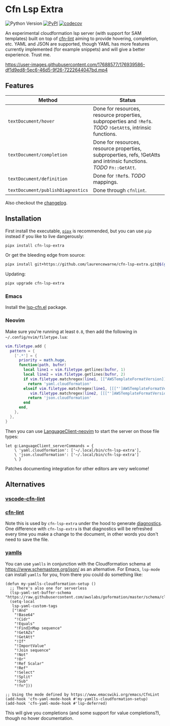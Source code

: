 # Cfn Lsp Extra

![Python Version](https://img.shields.io/pypi/pyversions/cfn-lsp-extra) [![PyPI](https://img.shields.io/pypi/v/cfn-lsp-extra)](CHANGELOG.md) [![codecov](https://codecov.io/gh/LaurenceWarne/cfn-lsp-extra/branch/master/graph/badge.svg?token=48ixiDIBpq)](https://codecov.io/gh/LaurenceWarne/cfn-lsp-extra)

An experimental cloudformation lsp server (with support for SAM templates) built on top of [cfn-lint](https://github.com/aws-cloudformation/cfn-lint) aiming to provide hovering, completion, etc.  YAML and JSON are supported, though YAML has more features currently implemented (for example snippets) and will give a better experience.  Trust me.

https://user-images.githubusercontent.com/17688577/176939586-df1d9ed8-5ec6-46d5-9f26-7222644047bd.mp4

## Features

| Method                            | Status                                                                                                               |
|-----------------------------------|----------------------------------------------------------------------------------------------------------------------|
| `textDocument/hover`              | Done for resources, resource properties, subproperties and `!Ref`s. *TODO* `!GetAtt`s, intrinsic functions.          |
| `textDocument/completion`         | Done for resources, resource properties, subproperties, refs, !GetAtts and intrinsic functions. *TODO* `Fn::GetAtt`. |
| `textDocument/definition`         | Done for `!Ref`s.  *TODO* mappings.                                                                                  |
| `textDocument/publishDiagnostics` | Done through `cfnlint`.                                                                                              |

Also checkout the [changelog](/CHANGELOG.md).

## Installation

First install the executable, [`pipx`](https://pypa.github.io/pipx/) is recommended, but you can use `pip` instead if you like to live dangerously:

```bash
pipx install cfn-lsp-extra
```

Or get the bleeding edge from source:

```bash
pipx install git+https://github.com/laurencewarne/cfn-lsp-extra.git@$(git ls-remote git@github.com:laurencewarne/cfn-lsp-extra.git | head -1 | cut -f1)
```

Updating:

```bash
pipx upgrade cfn-lsp-extra
```

### Emacs

Install the [lsp-cfn.el](https://github.com/LaurenceWarne/lsp-cfn.el) package.

### Neovim

Make sure you're running at least `0.8`, then add the following in `~/.config/nvim/filetype.lua`:

```lua
vim.filetype.add {
  pattern = {
    ['.*'] = {
      priority = math.huge,
      function(path, bufnr)
        local line1 = vim.filetype.getlines(bufnr, 1)
        local line2 = vim.filetype.getlines(bufnr, 2)
        if vim.filetype.matchregex(line1, [[^AWSTemplateFormatVersion]] ) then
          return 'yaml.cloudformation'
        elseif vim.filetype.matchregex(line1, [[["']AWSTemplateFormatVersion]] ) or
		   vim.filetype.matchregex(line2, [[["']AWSTemplateFormatVersion]] ) then
          return 'json.cloudformation'
        end
      end,
    },
  },
}
```

Then you can use [LanguageClient-neovim](https://github.com/autozimu/LanguageClient-neovim) to start the server on those file types:

```vim
let g:LanguageClient_serverCommands = {
    \ 'yaml.cloudformation': ['~/.local/bin/cfn-lsp-extra'],
    \ 'json.cloudformation': ['~/.local/bin/cfn-lsp-extra']
    \ }
```


Patches documenting integration for other editors are very welcome!

## Alternatives

### [vscode-cfn-lint](https://github.com/aws-cloudformation/cfn-lint-visual-studio-code)

### [cfn-lint](https://github.com/aws-cloudformation/cfn-lint)

Note this is used by `cfn-lsp-extra` under the hood to generate [diagnostics](https://microsoft.github.io/language-server-protocol/specifications/lsp/3.17/specification/#diagnostic).  One difference with `cfn-lsp-extra` is that diagnostics will be refreshed every time you make a change to the document, in other words you don't need to save the file.

### [yamlls](https://github.com/redhat-developer/yaml-language-server)

You can use `yamlls` in conjunction with the Cloudformation schema at https://www.schemastore.org/json/ as an alternative.  For Emacs, `lsp-mode` can install `yamlls` for you, from there you could do something like:

```elisp
(defun my-yamlls-cloudformation-setup ()
  ;; There's also one for serverless
  (lsp-yaml-set-buffer-schema "https://raw.githubusercontent.com/awslabs/goformation/master/schema/cloudformation.schema.json")
  (setq-local
   lsp-yaml-custom-tags
   ["!And"
    "!Base64"
    "!Cidr"
    "!Equals"
    "!FindInMap sequence"
    "!GetAZs"
    "!GetAtt"
    "!If"
    "!ImportValue"
    "!Join sequence"
    "!Not"
    "!Or"
    "!Ref Scalar"
    "!Ref"
    "!Select"
    "!Split"
    "!Sub"
    "!fn"]))

;; Using the mode defined by https://www.emacswiki.org/emacs/CfnLint
(add-hook 'cfn-yaml-mode-hook #'my-yamlls-cloudformation-setup)
(add-hook 'cfn-yaml-mode-hook #'lsp-deferred)
```

This will give you completions (and some support for value completions?), though no hover documentation.
